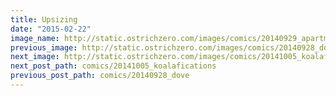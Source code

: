 ```yaml
---
title: Upsizing
date: "2015-02-22"
image_name: http://static.ostrichzero.com/images/comics/20140929_apartment.png
previous_image: http://static.ostrichzero.com/images/comics/20140928_dove.png
next_image: http://static.ostrichzero.com/images/comics/20141005_koalafications.png
next_post_path: comics/20141005_koalafications
previous_post_path: comics/20140928_dove
---
```

